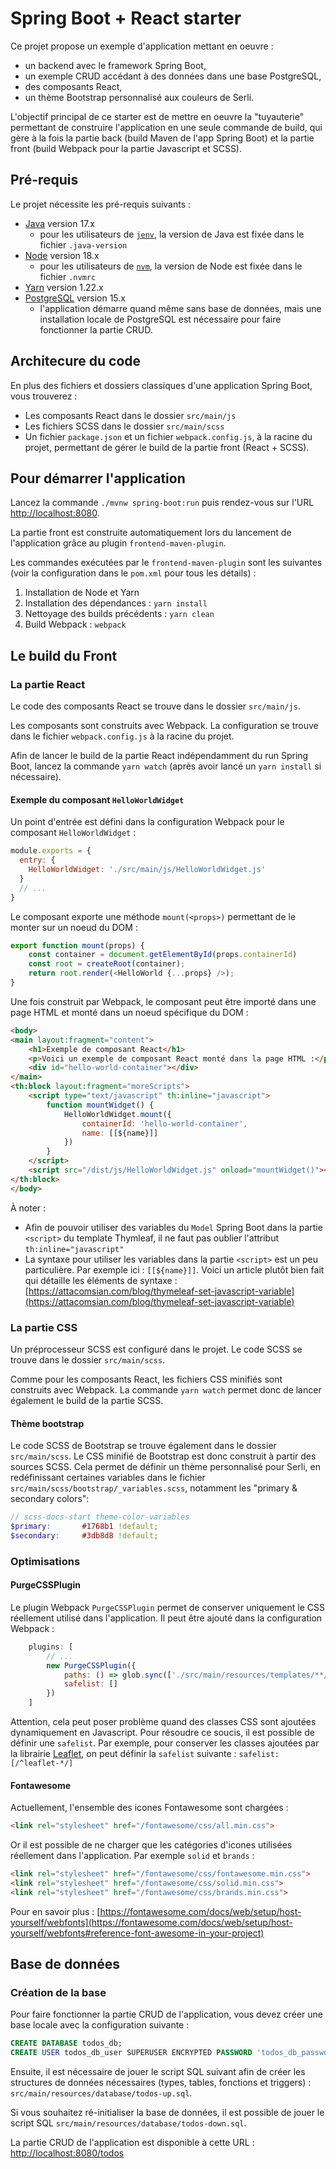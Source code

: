 # Spring Boot + React starter

Ce projet propose un exemple d'application mettant en oeuvre : 
* un backend avec le framework Spring Boot,
* un exemple CRUD accédant à des données dans une base PostgreSQL,
* des composants React,
* un thème Bootstrap personnalisé aux couleurs de Serli.

L'objectif principal de ce starter est de mettre en oeuvre la "tuyauterie" permettant de construire l'application en une seule commande de build, qui gère à la fois la partie back (build Maven de l'app Spring Boot) et la partie front (build Webpack pour la partie Javascript et SCSS).

## Pré-requis

Le projet nécessite les pré-requis suivants :

* [Java](https://openjdk.org/projects/jdk/17/) version 17.x
  * pour les utilisateurs de [`jenv`](https://www.jenv.be/), la version de Java est fixée dans le fichier `.java-version`
* [Node](https://nodejs.org/fr/download) version 18.x
  * pour les utilisateurs de [`nvm`](https://github.com/nvm-sh/nvm), la version de Node est fixée dans le fichier `.nvmrc`
* [Yarn](https://yarnpkg.com/) version 1.22.x
* [PostgreSQL](https://www.postgresql.org/) version 15.x
  * l'application démarre quand même sans base de données, mais une installation locale de PostgreSQL est nécessaire pour faire fonctionner la partie CRUD. 

## Architecure du code

En plus des fichiers et dossiers classiques d'une application Spring Boot, vous trouverez : 
* Les composants React dans le dossier `src/main/js`
* Les fichiers SCSS dans le dossier `src/main/scss`
* Un fichier `package.json` et un fichier `webpack.config.js`, à la racine du projet, permettant de gérer le build de la partie front (React + SCSS).

## Pour démarrer l'application

Lancez la commande `./mvnw spring-boot:run` puis rendez-vous sur l'URL [http://localhost:8080](http://localhost:8080).

La partie front est construite automatiquement lors du lancement de l'application grâce au plugin `frontend-maven-plugin`.

Les commandes exécutées par le `frontend-maven-plugin` sont les suivantes (voir la configuration dans le `pom.xml` pour tous les détails) : 
1. Installation de Node et Yarn
2. Installation des dépendances : `yarn install`
3. Nettoyage des builds précédents : `yarn clean`
4. Build Webpack : `webpack`

## Le build du Front

### La partie React

Le code des composants React se trouve dans le dossier `src/main/js`.

Les composants sont construits avec Webpack. La configuration se trouve dans le fichier `webpack.config.js` à la racine du projet.

Afin de lancer le build de la partie React indépendamment du run Spring Boot, lancez la commande `yarn watch` (après avoir lancé un `yarn install` si nécessaire).

#### Exemple du composant `HelloWorldWidget`

Un point d'entrée est défini dans la configuration Webpack pour le composant `HelloWorldWidget` : 

```javascript
module.exports = {
  entry: {
    HelloWorldWidget: './src/main/js/HelloWorldWidget.js'
  }
  // ...
}
```

Le composant exporte une méthode `mount(<props>)` permettant de le monter sur un noeud du DOM : 

```javascript
export function mount(props) {
    const container = document.getElementById(props.containerId)
    const root = createRoot(container);
    return root.render(<HelloWorld {...props} />);
}
```

Une fois construit par Webpack, le composant peut être importé dans une page HTML et monté dans un noeud spécifique du DOM :  

```html
<body>
<main layout:fragment="content">
    <h1>Exemple de composant React</h1>
    <p>Voici un exemple de composant React monté dans la page HTML :</p>
    <div id="hello-world-container"></div>
</main>
<th:block layout:fragment="moreScripts">
    <script type="text/javascript" th:inline="javascript">
        function mountWidget() {
            HelloWorldWidget.mount({
                containerId: 'hello-world-container',
                name: [[${name}]]
            })
        }
    </script>
    <script src="/dist/js/HelloWorldWidget.js" onload="mountWidget()"></script>
</th:block>
</body>
```

À noter : 
* Afin de pouvoir utiliser des variables du `Model` Spring Boot dans la partie `<script>` du template Thymleaf, il ne faut pas oublier l'attribut `th:inline="javascript"`
* La syntaxe pour utiliser les variables dans la partie `<script>` est un peu particulière. Par exemple ici : `[[${name}]]`. Voici un article plutôt bien fait qui détaille les éléments de syntaxe : [https://attacomsian.com/blog/thymeleaf-set-javascript-variable](https://attacomsian.com/blog/thymeleaf-set-javascript-variable)

### La partie CSS

Un préprocesseur SCSS est configuré dans le projet. Le code SCSS se trouve dans le dossier `src/main/scss`.

Comme pour les composants React, les fichiers CSS minifiés sont construits avec Webpack. La commande `yarn watch` permet donc de lancer également le build de la partie SCSS.

#### Thème bootstrap

Le code SCSS de Bootstrap se trouve également dans le dossier `src/main/scss`. Le CSS minifié de Bootstrap est donc construit à partir des sources SCSS.
Cela permet de définir un thème personnalisé pour Serli, en redéfinissant certaines variables dans le fichier `src/main/scss/bootstrap/_variables.scss`, notamment les "primary & secondary colors": 

```scss
// scss-docs-start theme-color-variables
$primary:       #1768b1 !default;
$secondary:     #3db8d8 !default;
```

### Optimisations

#### PurgeCSSPlugin

Le plugin Webpack `PurgeCSSPlugin` permet de conserver uniquement le CSS réellement utilisé dans l'application. Il peut être ajouté dans la configuration Webpack : 

```javascript
    plugins: [
        // ...
        new PurgeCSSPlugin({
            paths: () => glob.sync(['./src/main/resources/templates/**/*.html', './src/main/js/**/*.js']),
            safelist: []
        })
    ]
```

Attention, cela peut poser problème quand des classes CSS sont ajoutées dynamiquement en Javascript. 
Pour résoudre ce soucis, il est possible de définir une `safelist`. Par exemple, pour conserver les classes ajoutées par la librairie [Leaflet](https://leafletjs.com/), on peut définir la `safelist` suivante : `safelist: [/^leaflet-*/]`

#### Fontawesome

Actuellement, l'ensemble des icones Fontawesome sont chargées : 

```html
<link rel="stylesheet" href="/fontawesome/css/all.min.css">
```

Or il est possible de ne charger que les catégories d'icones utilisées réellement dans l'application. Par exemple `solid` et `brands` : 

```html
<link rel="stylesheet" href="/fontawesome/css/fontawesome.min.css">
<link rel="stylesheet" href="/fontawesome/css/solid.min.css">
<link rel="stylesheet" href="/fontawesome/css/brands.min.css">
```

Pour en savoir plus : [https://fontawesome.com/docs/web/setup/host-yourself/webfonts](https://fontawesome.com/docs/web/setup/host-yourself/webfonts#reference-font-awesome-in-your-project)

## Base de données

### Création de la base

Pour faire fonctionner la partie CRUD de l'application, vous devez créer une base locale avec la configuration suivante : 

```sql
CREATE DATABASE todos_db;
CREATE USER todos_db_user SUPERUSER ENCRYPTED PASSWORD 'todos_db_password';
```

Ensuite, il est nécessaire de jouer le script SQL suivant afin de créer les structures de données nécessaires (types, tables, fonctions et triggers) : `src/main/resources/database/todos-up.sql`.

Si vous souhaitez ré-initialiser la base de données, il est possible de jouer le script SQL `src/main/resources/database/todos-down.sql`.

La partie CRUD de l'application est disponible à cette URL : [http://localhost:8080/todos](http://localhost:8080/todos)

